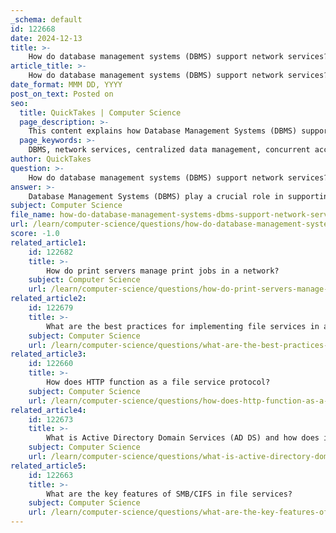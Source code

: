 ```yaml
---
_schema: default
id: 122668
date: 2024-12-13
title: >-
    How do database management systems (DBMS) support network services?
article_title: >-
    How do database management systems (DBMS) support network services?
date_format: MMM DD, YYYY
post_on_text: Posted on
seo:
  title: QuickTakes | Computer Science
  page_description: >-
    This content explains how Database Management Systems (DBMS) support network services through centralized management, concurrent access, data integrity and security, support for network protocols, data integration, flexibility in data modeling, scalability, and Database as a Service (DBaaS) solutions.
  page_keywords: >-
    DBMS, network services, centralized data management, concurrent access, data integrity, data security, network protocols, data integration, scalability, Database as a Service, DBaaS, cloud-based DBMS, data modeling, flexible data structures
author: QuickTakes
question: >-
    How do database management systems (DBMS) support network services?
answer: >-
    Database Management Systems (DBMS) play a crucial role in supporting network services by providing a structured way to store, manage, and retrieve data across a network. Here are several ways in which DBMS support network services:\n\n1. **Centralized Data Management**: DBMS allows for centralized management of databases that can be accessed by multiple users and applications over a network. This centralization simplifies data management and ensures that all users have access to the most current data.\n\n2. **Concurrent Access**: DBMS enables multiple users to access and manipulate the database simultaneously without interfering with each other. This is essential for network services where many users may need to perform operations at the same time, such as in banking systems for withdrawals and deposits.\n\n3. **Data Integrity and Security**: DBMS provides mechanisms to enforce data integrity and security. Administrators can set permissions and access controls to ensure that only authorized users can access or modify the data, which is critical in network environments where data is shared among various users.\n\n4. **Support for Network Protocols**: Many DBMS, such as Oracle Database, utilize network protocols (e.g., Oracle Net) to facilitate communication between client applications and the database server. This allows for the establishment and maintenance of network sessions, enabling efficient data exchange.\n\n5. **Data Integration**: DBMS can integrate data from various sources, allowing for a seamless exchange of information across different systems. This is particularly important in environments where data needs to be consolidated from multiple databases or services.\n\n6. **Flexibility in Data Modeling**: Network DBMS, in particular, allow for complex data relationships through a graph structure, where records can have multiple parent and child records. This flexibility is beneficial for applications that require intricate data relationships, such as airline reservation systems.\n\n7. **Scalability**: Cloud-based DBMS solutions offer scalability, allowing organizations to expand their database capabilities as needed without significant infrastructure changes. This is particularly useful for network services that may experience varying loads.\n\n8. **Database as a Service (DBaaS)**: Many cloud providers offer DBaaS options, which allow organizations to utilize database services over the network without the need for on-premises hardware. This model supports flexibility and reduces the overhead of managing database infrastructure.\n\nIn summary, DBMS are integral to network services by providing a robust framework for data management, ensuring data integrity and security, facilitating concurrent access, and enabling integration and scalability across networked environments.
subject: Computer Science
file_name: how-do-database-management-systems-dbms-support-network-services.md
url: /learn/computer-science/questions/how-do-database-management-systems-dbms-support-network-services
score: -1.0
related_article1:
    id: 122682
    title: >-
        How do print servers manage print jobs in a network?
    subject: Computer Science
    url: /learn/computer-science/questions/how-do-print-servers-manage-print-jobs-in-a-network
related_article2:
    id: 122679
    title: >-
        What are the best practices for implementing file services in a network?
    subject: Computer Science
    url: /learn/computer-science/questions/what-are-the-best-practices-for-implementing-file-services-in-a-network
related_article3:
    id: 122660
    title: >-
        How does HTTP function as a file service protocol?
    subject: Computer Science
    url: /learn/computer-science/questions/how-does-http-function-as-a-file-service-protocol
related_article4:
    id: 122673
    title: >-
        What is Active Directory Domain Services (AD DS) and how does it function?
    subject: Computer Science
    url: /learn/computer-science/questions/what-is-active-directory-domain-services-ad-ds-and-how-does-it-function
related_article5:
    id: 122663
    title: >-
        What are the key features of SMB/CIFS in file services?
    subject: Computer Science
    url: /learn/computer-science/questions/what-are-the-key-features-of-smbcifs-in-file-services
---
```


&nbsp;